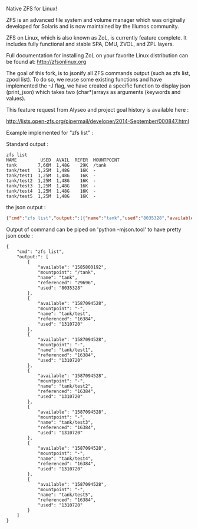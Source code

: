 Native ZFS for Linux!

ZFS is an advanced file system and volume manager which was originally
developed for Solaris and is now maintained by the Illumos community.

ZFS on Linux, which is also known as ZoL, is currently feature complete.  It
includes fully functional and stable SPA, DMU, ZVOL, and ZPL layers.

Full documentation for installing ZoL on your favorite Linux distribution can
be found at: <http://zfsonlinux.org>

The goal of this fork, is to jsonify all ZFS commands output (such as zfs list, zpool list). To do so, we reuse some existing functions and have implemented the -J flag, we have created a specific function to display json (print_json) which takes two (char*)arrays as arguments (keywords and values).

This feature request from Alyseo and project goal history is available here :

http://lists.open-zfs.org/pipermail/developer/2014-September/000847.html

Example implemented for "zfs list" :

Standard output :

```
zfs list
NAME         USED  AVAIL  REFER  MOUNTPOINT
tank        7,66M  1,48G    29K  /tank
tank/test   1,25M  1,48G    16K  -
tank/test1  1,25M  1,48G    16K  -
tank/test2  1,25M  1,48G    16K  -
tank/test3  1,25M  1,48G    16K  -
tank/test4  1,25M  1,48G    16K  -
tank/test5  1,25M  1,48G    16K  -
```

the json output :

```json
{"cmd":"zfs list","output:":[{"name":"tank","used":"8035328","available":"1585800192","referenced":"29696","mountpoint":"/tank"},{"name":"tank/test","used":"1310720","available":"1587094528","referenced":"16384","mountpoint":"-"},{"name":"tank/test1","used":"1310720","available":"1587094528","referenced":"16384","mountpoint":"-"},{"name":"tank/test2","used":"1310720","available":"1587094528","referenced":"16384","mountpoint":"-"},{"name":"tank/test3","used":"1310720","available":"1587094528","referenced":"16384","mountpoint":"-"},{"name":"tank/test4","used":"1310720","available":"1587094528","referenced":"16384","mountpoint":"-"},{"name":"tank/test5","used":"1310720","available":"1587094528","referenced":"16384","mountpoint":"-"}]}
```

Output of command can be piped on 'python -mjson.tool' to have pretty json code :

```
{
    "cmd": "zfs list",
    "output:": [
        {
            "available": "1585800192",
            "mountpoint": "/tank",
            "name": "tank",
            "referenced": "29696",
            "used": "8035328"
        },
        {
            "available": "1587094528",
            "mountpoint": "-",
            "name": "tank/test",
            "referenced": "16384",
            "used": "1310720"
        },
        {
            "available": "1587094528",
            "mountpoint": "-",
            "name": "tank/test1",
            "referenced": "16384",
            "used": "1310720"
        },
        {
            "available": "1587094528",
            "mountpoint": "-",
            "name": "tank/test2",
            "referenced": "16384",
            "used": "1310720"
        },
        {
            "available": "1587094528",
            "mountpoint": "-",
            "name": "tank/test3",
            "referenced": "16384",
            "used": "1310720"
        },
        {
            "available": "1587094528",
            "mountpoint": "-",
            "name": "tank/test4",
            "referenced": "16384",
            "used": "1310720"
        },
        {
            "available": "1587094528",
            "mountpoint": "-",
            "name": "tank/test5",
            "referenced": "16384",
            "used": "1310720"
        }
    ]
}
```
